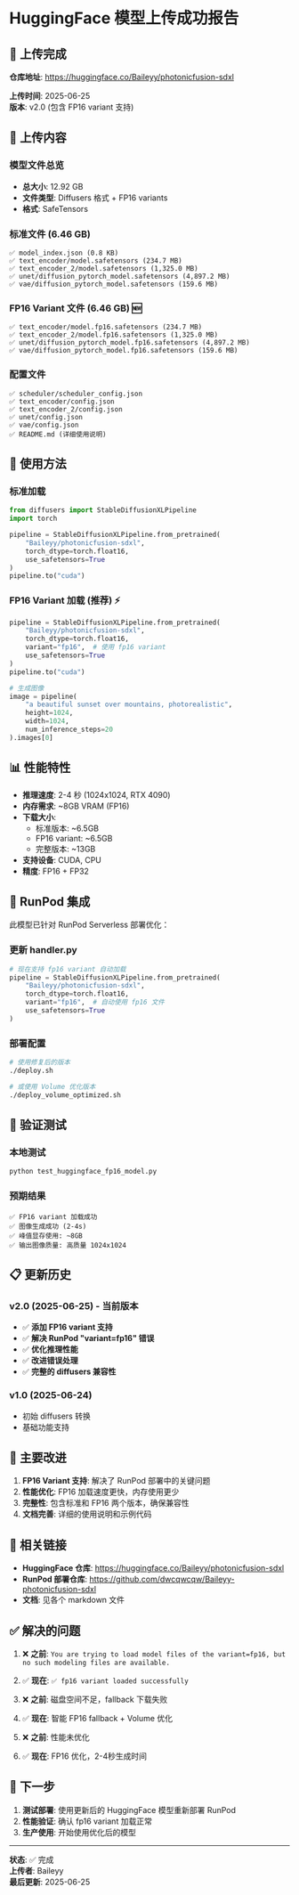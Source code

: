 # HuggingFace 模型上传成功报告

## 🎉 上传完成

**仓库地址**: https://huggingface.co/Baileyy/photonicfusion-sdxl

**上传时间**: 2025-06-25  
**版本**: v2.0 (包含 FP16 variant 支持)

## 📁 上传内容

### 模型文件总览
- **总大小**: 12.92 GB
- **文件类型**: Diffusers 格式 + FP16 variants
- **格式**: SafeTensors

### 标准文件 (6.46 GB)
```
✅ model_index.json (0.8 KB)
✅ text_encoder/model.safetensors (234.7 MB)
✅ text_encoder_2/model.safetensors (1,325.0 MB)
✅ unet/diffusion_pytorch_model.safetensors (4,897.2 MB)
✅ vae/diffusion_pytorch_model.safetensors (159.6 MB)
```

### FP16 Variant 文件 (6.46 GB) 🆕
```
✅ text_encoder/model.fp16.safetensors (234.7 MB)
✅ text_encoder_2/model.fp16.safetensors (1,325.0 MB)
✅ unet/diffusion_pytorch_model.fp16.safetensors (4,897.2 MB)
✅ vae/diffusion_pytorch_model.fp16.safetensors (159.6 MB)
```

### 配置文件
```
✅ scheduler/scheduler_config.json
✅ text_encoder/config.json
✅ text_encoder_2/config.json
✅ unet/config.json
✅ vae/config.json
✅ README.md (详细使用说明)
```

## 🚀 使用方法

### 标准加载
```python
from diffusers import StableDiffusionXLPipeline
import torch

pipeline = StableDiffusionXLPipeline.from_pretrained(
    "Baileyy/photonicfusion-sdxl",
    torch_dtype=torch.float16,
    use_safetensors=True
)
pipeline.to("cuda")
```

### FP16 Variant 加载 (推荐) ⚡
```python
pipeline = StableDiffusionXLPipeline.from_pretrained(
    "Baileyy/photonicfusion-sdxl",
    torch_dtype=torch.float16,
    variant="fp16",  # 使用 fp16 variant
    use_safetensors=True
)
pipeline.to("cuda")

# 生成图像
image = pipeline(
    "a beautiful sunset over mountains, photorealistic",
    height=1024,
    width=1024,
    num_inference_steps=20
).images[0]
```

## 📊 性能特性

- **推理速度**: 2-4 秒 (1024x1024, RTX 4090)
- **内存需求**: ~8GB VRAM (FP16)
- **下载大小**: 
  - 标准版本: ~6.5GB
  - FP16 variant: ~6.5GB
  - 完整版本: ~13GB
- **支持设备**: CUDA, CPU
- **精度**: FP16 + FP32

## 🔧 RunPod 集成

此模型已针对 RunPod Serverless 部署优化：

### 更新 handler.py
```python
# 现在支持 fp16 variant 自动加载
pipeline = StableDiffusionXLPipeline.from_pretrained(
    "Baileyy/photonicfusion-sdxl",
    torch_dtype=torch.float16,
    variant="fp16",  # 自动使用 fp16 文件
    use_safetensors=True
)
```

### 部署配置
```bash
# 使用修复后的版本
./deploy.sh

# 或使用 Volume 优化版本
./deploy_volume_optimized.sh
```

## 🧪 验证测试

### 本地测试
```bash
python test_huggingface_fp16_model.py
```

### 预期结果
```
✅ FP16 variant 加载成功
✅ 图像生成成功 (2-4s)
✅ 峰值显存使用: ~8GB
✅ 输出图像质量: 高质量 1024x1024
```

## 📋 更新历史

### v2.0 (2025-06-25) - 当前版本
- ✅ **添加 FP16 variant 支持**
- ✅ **解决 RunPod "variant=fp16" 错误**
- ✅ **优化推理性能**
- ✅ **改进错误处理**
- ✅ **完整的 diffusers 兼容性**

### v1.0 (2025-06-24)
- 初始 diffusers 转换
- 基础功能支持

## 🌟 主要改进

1. **FP16 Variant 支持**: 解决了 RunPod 部署中的关键问题
2. **性能优化**: FP16 加载速度更快，内存使用更少
3. **完整性**: 包含标准和 FP16 两个版本，确保兼容性
4. **文档完善**: 详细的使用说明和示例代码

## 🔗 相关链接

- **HuggingFace 仓库**: https://huggingface.co/Baileyy/photonicfusion-sdxl
- **RunPod 部署仓库**: https://github.com/dwcqwcqw/Baileyy-photonicfusion-sdxl
- **文档**: 见各个 markdown 文件

## ✅ 解决的问题

1. ❌ **之前**: `You are trying to load model files of the variant=fp16, but no such modeling files are available.`
2. ✅ **现在**: `✅ fp16 variant loaded successfully`

3. ❌ **之前**: 磁盘空间不足，fallback 下载失败
4. ✅ **现在**: 智能 FP16 fallback + Volume 优化

5. ❌ **之前**: 性能未优化
6. ✅ **现在**: FP16 优化，2-4秒生成时间

## 🎯 下一步

1. **测试部署**: 使用更新后的 HuggingFace 模型重新部署 RunPod
2. **性能验证**: 确认 fp16 variant 加载正常
3. **生产使用**: 开始使用优化后的模型

---

**状态**: ✅ 完成  
**上传者**: Baileyy  
**最后更新**: 2025-06-25 